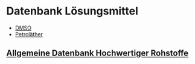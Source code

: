 # Datenbank Lösungsmittel
- [DMSO](DMSO.md)
- [Petroläther](Petroläther.md)

## [Allgemeine Datenbank Hochwertiger Rohstoffe](Datenbank%20Hochwertiger%20Rohstoffe.md)